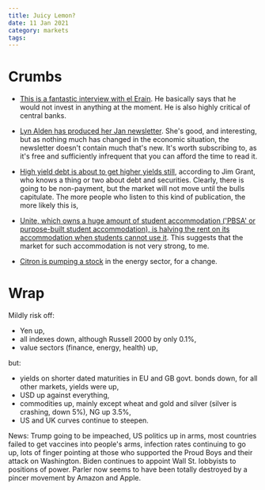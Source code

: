 ```yaml
---
title: Juicy Lemon?
date: 11 Jan 2021
category: markets
tags:
---
```

# Crumbs

- [This is a fantastic interview with el Erain](https://themarket.ch/english/mohamed-el-erian-this-is-starting-to-get-to-dangerous-levels-ld.3371?mc_cid=238e55cb54&mc_eid=8d66df2c11).  He basically says that he would not invest in anything at the moment. He is also highly critical of central banks. 

- [Lyn Alden has produced her Jan newsletter](https://www.lynalden.com/january-2021-newsletter/). She's good, and interesting, but as nothing much has changed in the economic situation, the newsletter doesn't contain much that's new. It's worth subscribing to, as it's free and sufficiently infrequent that you can afford the time to read it.

- [High yield debt is about to get higher yields still](https://thesoundingline.com/anthony-canale-jim-grant-debt-covenants-worse-than-housing-bubble/), according to Jim Grant, who knows a thing or two about debt and securities. Clearly, there is going to be non-payment, but the market will not move until the bulls capitulate. The more people who listen to this kind of publication, the more likely this is,
- [Unite, which owns a huge amount of student accommodation ('PBSA' or purpose-built student accommodation), is halving the rent on its accommodation when students cannot use it](https://www.ft.com/content/0d00b2fa-f03c-4efb-a440-c0592d0f010a). This suggests that the market for such accommodation is not very strong, to me.
- [Citron is pumping a stock](https://seekingalpha.com/news/3650439-stem-stock-soars-citron-calls-most-compelling-alt-energy-stock) in the energy sector, for a change. 


# Wrap

Mildly risk off:

- Yen up,
- all indexes down, although Russell 2000 by only 0.1%,
- value sectors (finance, energy, health) up,

but: 

- yields on shorter dated maturities in EU and GB govt. bonds down, for all other markets, yields were up,
- USD up against everything,
- commodities up,  mainly except wheat and gold and silver (silver is crashing, down 5%), NG up 3.5%,
- US and UK curves continue to steepen.

News: Trump going to be impeached, US politics up in arms, most countries failed to get vaccines into people's arms, infection rates continuing to go up, lots of finger pointing at those who supported the Proud Boys and their attack on Washington. Biden continues to appoint Wall St. lobbyists to positions of power.  Parler now seems to have been totally destroyed by a pincer movement by Amazon and Apple.






